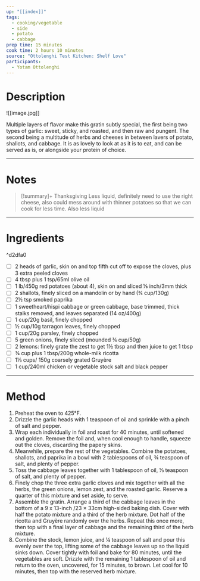 ```yaml
---
up: "[[index]]"
tags:
  - cooking/vegetable
  - side
  - potato
  - cabbage
prep time: 15 minutes
cook time: 2 hours 10 minutes
source: "Ottolenghi Test Kitchen: Shelf Love"
participants:
  - Yotam Ottolenghi
---
```

# Description
![[image.jpg]]

Multiple layers of flavor make this gratin subtly special, the first being two types of garlic: sweet, sticky, and roasted, and then raw and pungent. The second being a multitude of herbs and cheeses in between lavers of potato, shallots, and cabbage. It is as lovely to look at as it is to eat, and can be served as is, or alongside your protein of choice.
___
# Notes
> [!summary]+ Thanksgiving
> Less liquid, definitely need to use the right cheese, also could mess around with thinner potatoes so that we can cook for less time. Also less liquid 
___
# Ingredients

^d2dfa0

* [ ] 2 heads of garlic, skin on and top fifth cut off to expose the cloves, plus 3 extra peeled cloves
* [ ] 4 tbsp plus 1 tsp/65ml olive oil
* [ ] 1 lb/450g red potatoes (about 4), skin on and sliced ⅛ inch/3mm thick
* [ ] 2 shallots, finely sliced on a mandolin or by hand (¾ cup/130g)
* [ ] 2½ tsp smoked paprika
* [ ] 1 sweetheart/hispi cabbage or green cabbage, base trimmed, thick stalks removed, and leaves separated (14 oz/400g)
* [ ] 1 cup/20g basil, finely chopped
* [ ] ½ cup/10g tarragon leaves, finely chopped 
* [ ] 1 cup/20g parsley, finely chopped
* [ ] 5 green onions, finely sliced (mounded ¾ cup/50g)
* [ ] 2 lemons: finely grate the zest to get 1½ tbsp and then juice to get 1 tbsp
* [ ] ¾ cup plus 1 tbsp/200g whole-milk ricotta
* [ ] 1⅓ cups/ 150g coarsely grated Gruyère
* [ ] 1 cup/240ml chicken or vegetable stock salt and black pepper
___
# Method
1. ﻿﻿﻿Preheat the oven to 425°F.
2. ﻿﻿﻿Drizzle the garlic heads with 1 teaspoon of oil and sprinkle with a pinch of salt and pepper.
3. Wrap each individually in foil and roast for 40 minutes, until softened and golden. Remove the foil and, when cool enough to handle, squeeze out the cloves, discarding the papery skins.
4. ﻿﻿﻿Meanwhile, prepare the rest of the vegetables. Combine the potatoes, shallots, and paprika in a bowl with 2 tablespoons of oil, ¾ teaspoon of salt, and plenty of pepper.
5. ﻿﻿﻿Toss the cabbage leaves together with 1 tablespoon of oil, ⅓ teaspoon of salt, and plenty of pepper.
6. ﻿﻿﻿Finely chop the three extra garlic cloves and mix together with all the herbs, the green onions, lemon zest, and the roasted garlic. Reserve a quarter of this mixture and set aside, to serve.
7. ﻿﻿﻿Assemble the gratin. Arrange a third of the cabbage leaves in the bottom of a 9 x 13-inch /23 × 33cm high-sided baking dish. Cover with half the potato mixture and a third of the herb mixture. Dot half of the ricotta and Gruyère randomly over the herbs. Repeat this once more, then top with a final layer of cabbage and the remaining third of the herb mixture.
8. ﻿﻿﻿Combine the stock, lemon juice, and ¼ teaspoon of salt and pour this evenly over the top, lifting some of the cabbage leaves up so the liquid sinks down. Cover tightly with foil and bake for 80 minutes, until the vegetables are soft. Drizzle with the remaining 1 tablespoon of oil and return to the oven, uncovered, for 15 minutes, to brown. Let cool for 10 minutes, then top with the reserved herb mixture.